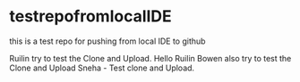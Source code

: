 # testrepofromlocalIDE
 this is a test repo for pushing from local IDE to github

Ruilin try to test the Clone and Upload.
Hello Ruilin
Bowen also try to test the Clone and Upload
Sneha - Test clone and Upload.

